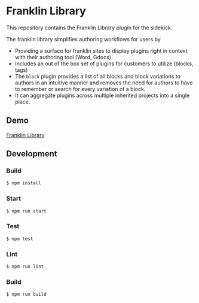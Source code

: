 # Franklin Library

This repository contains the Franklin Library plugin for the sidekick.

The franklin library simplifies authoring workflows for users by

* Providing a surface for franklin sites to display plugins right in context with their authoring tool (Word, Gdocs).
* Includes an out of the box set of plugins for customers to utilize (blocks, tags)
* The `block` plugin provides a list of all blocks and block variations to authors in an intuitive manner and removes the need for authors to have to remember or search for every variation of a block.
* It can aggregate plugins across multiple inherited projects into a single place.

## Demo
[Franklin Library](https://main--helix-playground--dylandepass.hlx.page/library/library)

## Development

### Build

```bash
$ npm install
```

### Start

```bash
$ npm run start
```

### Test

```bash
$ npm test
```

### Lint

```bash
$ npm run lint
```

### Build

```bash
$ npm run build
```